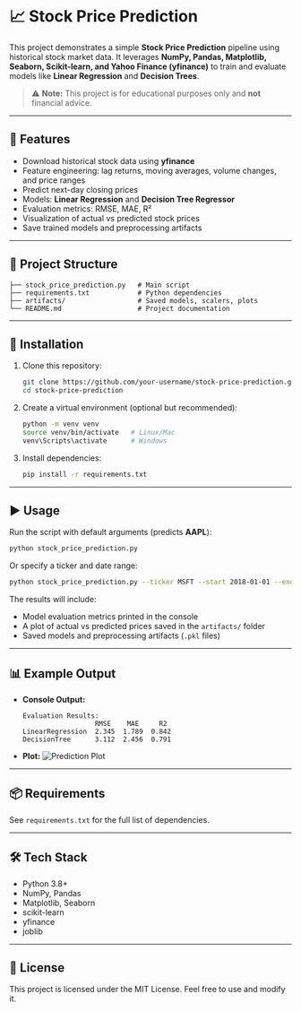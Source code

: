 # 📈 Stock Price Prediction

This project demonstrates a simple **Stock Price Prediction** pipeline using historical stock market data. It leverages **NumPy, Pandas, Matplotlib, Seaborn, Scikit-learn, and Yahoo Finance (yfinance)** to train and evaluate models like **Linear Regression** and **Decision Trees**.

> ⚠️ **Note:** This project is for educational purposes only and **not** financial advice.

---

## 🚀 Features

* Download historical stock data using **yfinance**
* Feature engineering: lag returns, moving averages, volume changes, and price ranges
* Predict next-day closing prices
* Models: **Linear Regression** and **Decision Tree Regressor**
* Evaluation metrics: RMSE, MAE, R²
* Visualization of actual vs predicted stock prices
* Save trained models and preprocessing artifacts

---

## 📂 Project Structure

```
├── stock_price_prediction.py   # Main script
├── requirements.txt            # Python dependencies
├── artifacts/                  # Saved models, scalers, plots
└── README.md                   # Project documentation
```

---

## 🔧 Installation

1. Clone this repository:

   ```bash
   git clone https://github.com/your-username/stock-price-prediction.git
   cd stock-price-prediction
   ```
2. Create a virtual environment (optional but recommended):

   ```bash
   python -m venv venv
   source venv/bin/activate   # Linux/Mac
   venv\Scripts\activate      # Windows
   ```
3. Install dependencies:

   ```bash
   pip install -r requirements.txt
   ```

---

## ▶️ Usage

Run the script with default arguments (predicts **AAPL**):

```bash
python stock_price_prediction.py
```

Or specify a ticker and date range:

```bash
python stock_price_prediction.py --ticker MSFT --start 2018-01-01 --end 2024-12-31
```

The results will include:

* Model evaluation metrics printed in the console
* A plot of actual vs predicted prices saved in the `artifacts/` folder
* Saved models and preprocessing artifacts (`.pkl` files)

---

## 📊 Example Output

* **Console Output:**

  ```
  Evaluation Results:
                    RMSE    MAE     R2
  LinearRegression  2.345  1.789  0.842
  DecisionTree      3.112  2.456  0.791
  ```

* **Plot:** ![Prediction Plot](artifacts/example_predictions.png)

---

## 📦 Requirements

See `requirements.txt` for the full list of dependencies.

---

## 🛠 Tech Stack

* Python 3.8+
* NumPy, Pandas
* Matplotlib, Seaborn
* scikit-learn
* yfinance
* joblib

---

## 📜 License

This project is licensed under the MIT License. Feel free to use and modify it.
